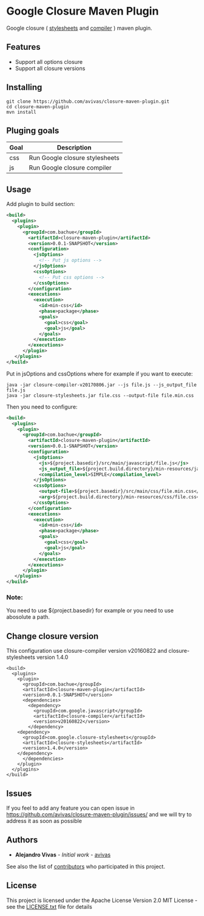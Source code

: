 # Google Closure Maven Plugin

Google closure ( [stylesheets](https://github.com/google/closure-stylesheets) and [compiler](https://github.com/google/closure-compiler) ) maven plugin. 

## Features

* Support all options closure
* Support all closure versions

## Installing

```
git clone https://github.com/avivas/closure-maven-plugin.git
cd closure-maven-plugin
mvn install
```

## Pluging goals

Goal | Description
------------ | -------------
css | Run Google closure stylesheets
js | Run Google closure compiler


## Usage

Add plugin to build section:

```xml
<build>
  <plugins>
    <plugin>
      <groupId>com.bachue</groupId>
        <artifactId>closure-maven-plugin</artifactId>
        <version>0.0.1-SNAPSHOT</version>
        <configuration>
          <jsOptions>
            <!-- Put js options -->
          </jsOptions>
          <cssOptions>
            <!-- Put css options -->					
          </cssOptions>
        </configuration>
        <executions>
          <execution>
            <id>min-css</id>
            <phase>package</phase>
            <goals>
              <goal>css</goal>
              <goal>js</goal>
            </goals>
          </execution>
        </executions>
      </plugin>
   </plugins>
</build>
```

Put in jsOptions and cssOptions where for example if you want to execute:
```
java -jar closure-compiler-v20170806.jar --js file.js --js_output_file file.js
java -jar closure-stylesheets.jar file.css --output-file file.min.css
```
Then you need to configure:

```xml
<build>
  <plugins>
    <plugin>
      <groupId>com.bachue</groupId>
        <artifactId>closure-maven-plugin</artifactId>
        <version>0.0.1-SNAPSHOT</version>
        <configuration>
          <jsOptions>
            <js>${project.basedir}/src/main/javascript/file.js</js>
            <js_output_file>${project.build.directory}/min-resources/javascript/file.min.js</js_output_file>
            <compilation_level>SIMPLE</compilation_level>
          </jsOptions>
          <cssOptions>
            <output-file>${project.basedir}/src/main/css/file.min.css</output-file>
            <arg>${project.build.directory}/min-resources/css/file.css</arg>						
          </cssOptions>
        </configuration>
        <executions>
          <execution>
            <id>min-css</id>
            <phase>package</phase>
            <goals>
              <goal>css</goal>
              <goal>js</goal>
            </goals>
          </execution>
        </executions>
      </plugin>
   </plugins>
</build>
```

### Note:
You need to use ${project.basedir} for example or you need to use abosolute a path.


## Change closure version

This configuration use closure-compiler version v20160822 and closure-stylesheets version 1.4.0

```
<build>
  <plugins>
    <plugin>
      <groupId>com.bachue</groupId>
      <artifactId>closure-maven-plugin</artifactId>
      <version>0.0.1-SNAPSHOT</version>
      <dependencies>
        <dependency>
          <groupId>com.google.javascript</groupId>
          <artifactId>closure-compiler</artifactId>
          <version>v20160822</version>
        </dependency>
	<dependency>
	  <groupId>com.google.closure-stylesheets</groupId>
	  <artifactId>closure-stylesheets</artifactId>
	  <version>1.4.0</version>
	</dependency>
      </dependencies>
    </plugin>
  </plugins>
</build>
```

## Issues

If you feel to add any feature you can open issue in https://github.com/avivas/closure-maven-plugin/issues/ and we will try to address it as soon as possible

## Authors

* **Alejandro Vivas** - *Initial work* - [avivas](https://github.com/avivas)

See also the list of [contributors](https://github.com/avivas/closure-maven-plugin//contributors) who participated in this project.

## License

This project is licensed under the Apache License Version 2.0 MIT License - see the [LICENSE.txt](LICENSE.txt) file for details
